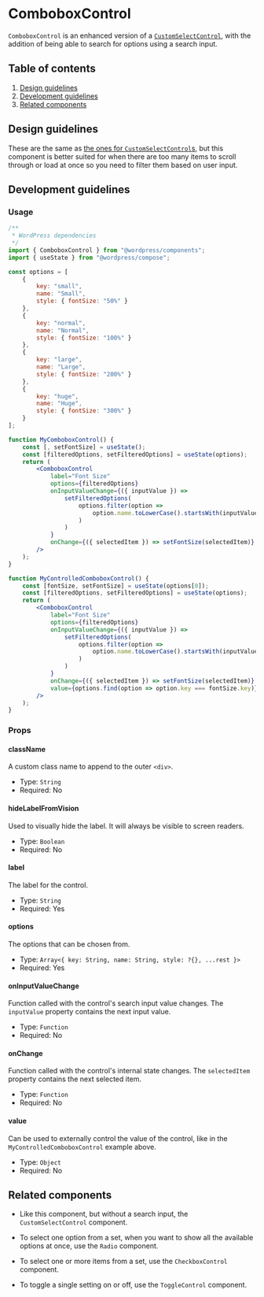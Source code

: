 # ComboboxControl

`ComboboxControl` is an enhanced version of a [`CustomSelectControl`](/packages/components/src/custom-select-control/readme.md), with the addition of being able to search for options using a search input.

## Table of contents

1. [Design guidelines](#design-guidelines)
2. [Development guidelines](#development-guidelines)
3. [Related components](#related-components)

## Design guidelines

These are the same as [the ones for `CustomSelectControl`s](/packages/components/src/select-control/readme.md#design-guidelines), but this component is better suited for when there are too many items to scroll through or load at once so you need to filter them based on user input.

## Development guidelines

### Usage

```jsx
/**
 * WordPress dependencies
 */
import { ComboboxControl } from "@wordpress/components";
import { useState } from "@wordpress/compose";

const options = [
	{
		key: "small",
		name: "Small",
		style: { fontSize: "50%" }
	},
	{
		key: "normal",
		name: "Normal",
		style: { fontSize: "100%" }
	},
	{
		key: "large",
		name: "Large",
		style: { fontSize: "200%" }
	},
	{
		key: "huge",
		name: "Huge",
		style: { fontSize: "300%" }
	}
];

function MyComboboxControl() {
	const [, setFontSize] = useState();
	const [filteredOptions, setFilteredOptions] = useState(options);
	return (
		<ComboboxControl
			label="Font Size"
			options={filteredOptions}
			onInputValueChange={({ inputValue }) =>
				setFilteredOptions(
					options.filter(option =>
						option.name.toLowerCase().startsWith(inputValue.toLowerCase())
					)
				)
			}
			onChange={({ selectedItem }) => setFontSize(selectedItem)}
		/>
	);
}

function MyControlledComboboxControl() {
	const [fontSize, setFontSize] = useState(options[0]);
	const [filteredOptions, setFilteredOptions] = useState(options);
	return (
		<ComboboxControl
			label="Font Size"
			options={filteredOptions}
			onInputValueChange={({ inputValue }) =>
				setFilteredOptions(
					options.filter(option =>
						option.name.toLowerCase().startsWith(inputValue.toLowerCase())
					)
				)
			}
			onChange={({ selectedItem }) => setFontSize(selectedItem)}
			value={options.find(option => option.key === fontSize.key)}
		/>
	);
}
```

### Props

#### className

A custom class name to append to the outer `<div>`.

- Type: `String`
- Required: No

#### hideLabelFromVision

Used to visually hide the label. It will always be visible to screen readers.

- Type: `Boolean`
- Required: No

#### label

The label for the control.

- Type: `String`
- Required: Yes

#### options

The options that can be chosen from.

- Type: `Array<{ key: String, name: String, style: ?{}, ...rest }>`
- Required: Yes

#### onInputValueChange

Function called with the control's search input value changes. The `inputValue` property contains the next input value.

- Type: `Function`
- Required: No

#### onChange

Function called with the control's internal state changes. The `selectedItem` property contains the next selected item.

- Type: `Function`
- Required: No

#### value

Can be used to externally control the value of the control, like in the `MyControlledComboboxControl` example above.

- Type: `Object`
- Required: No

## Related components

- Like this component, but without a search input, the `CustomSelectControl` component.

- To select one option from a set, when you want to show all the available options at once, use the `Radio` component.
- To select one or more items from a set, use the `CheckboxControl` component.
- To toggle a single setting on or off, use the `ToggleControl` component.
